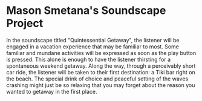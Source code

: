 # Mason Smetana's Soundscape Project

In the soundscape titled "Quintessential Getaway", the listener will be engaged in a vacation experience that may be familiar to most. Some familiar and mundane activities will be expressed as soon as the play button is pressed. This alone is enough to have the listener thirsting for a spontaneous weekend getaway.  Along the way, through a perceivably short car ride, the listener will be taken to their first destination: a Tiki bar right on the beach. The special drink of choice and peaceful setting of the waves crashing might just be so relaxing that you may forget about the reason you wanted to getaway in the first place.
